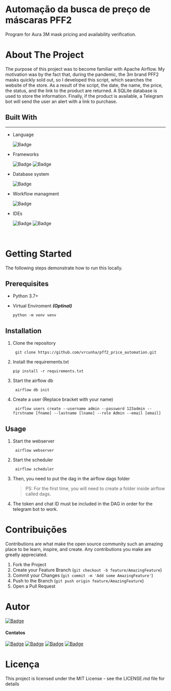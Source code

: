# Automação da busca de preço de máscaras PFF2
Program for Aura 3M mask pricing and availability verification.

# About The Project

The purpose of this project was to become familiar with Apache Airflow. My motivation was by the fact that, during the pandemic, the 3m brand PFF2 masks quickly sold out, so I developed this script, which searches the website of the store. As a result of the script, the date, the name, the price, the status, and the link to the product are returned. A SQLite database is used to store the information. Finally, if the product is available, a Telegram bot will send the user an alert with a link to purchase.

## Built With
-------------

- Language

    ![Badge](https://img.shields.io/badge/Python-FFD43B?style=for-the-badge&logo=python&logoColor=darkgreen)

- Frameworks

    ![Badge](https://img.shields.io/badge/Pandas-2C2D72?style=for-the-badge&logo=pandas&logoColor=white)
    ![Badge](https://img.shields.io/badge/Selenium-43B02A?style=for-the-badge&logo=Selenium&logoColor=white)

- Database system

    ![Badge](https://img.shields.io/badge/SQLite-07405E?style=for-the-badge&logo=sqlite&logoColor=white	)


- Workflow managment

    ![Badge](https://img.shields.io/badge/Airflow-017CEE?style=for-the-badge&logo=Apache%20Airflow&logoColor=white)

- IDEs

    ![Badge](https://img.shields.io/badge/Jupyter-F37626.svg?&style=for-the-badge&logo=Jupyter&logoColor=white)
    ![Badge](https://img.shields.io/badge/VSCode-0078D4?style=for-the-badge&logo=visual%20studio%20code&logoColor=white)

<br>


# Getting Started

The following steps demonstrate how to run this locally.

## Prerequisites    
- Python 3.7+

- Virtual Enviroment ***(Optinal)***

    `python -m venv venv`

## Installation

1. Clone the repository

        git clone https://github.com/vrcunha/pff2_price_automation.git

2. Install the requirements.txt

       pip install -r requirements.txt
 
3. Start the airflow db

        airflow db init

4. Create a user (Replace bracket with your name) 

        airflow users create --username admin --password 123admin --firstname [fname] --lastname [lname] --role Admin --email [email]

## Usage

1. Start the webserver

        airflow webserver

2. Start the scheduler

        airflow scheduler

3. Then, you need to put the dag in the airflow dags folder
    > PS: For the first time, you will need to create a folder inside airflow called dags.

4. The token and chat ID must be included in the DAG in order for the telegram bot to work.

# Contribuições

Contributions are what make the open source community such an amazing place to be learn, inspire, and create. Any contributions you make are greatly appreciated.

1. Fork the Project
2. Create your Feature Branch (`git checkout -b feature/AmazingFeature`)
3. Commit your Changes (`git commit -m 'Add some AmazingFeature'`)
4. Push to the Branch (`git push origin feature/AmazingFeature`)
5. Open a Pull Request

# Autor
[![Badge](https://img.shields.io/badge/Autor-Victor_Cunha-07405E?style=for-the-badge)](https://github.com/vrcunha/)

#### Contatos

[![Badge](https://img.shields.io/badge/Github-black?style=for-the-badge&logo=github)](https://github.com/vrcunha)
[![Badge](https://img.shields.io/badge/LinkedIn-blue?style=for-the-badge&logo=linkedin)](https://www.linkedin.com/in/victor-de-rezende-cunha)
[![Badge](https://img.shields.io/badge/Telegram-blue?style=for-the-badge&logo=telegram)](https://t.me/VictorRCunha)
[![Badge](https://img.shields.io/badge/Gmail-D14836?style=for-the-badge&logo=gmail&logoColor=white)](mailto:cunhavictorr@gmail.com)

# Licença

This project is licensed under the MIT License - see the LICENSE.md file for details